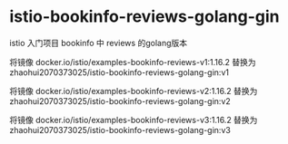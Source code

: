 # istio-bookinfo-reviews-golang-gin
istio 入门项目 bookinfo 中 reviews 的golang版本

将镜像
docker.io/istio/examples-bookinfo-reviews-v1:1.16.2
替换为
zhaohui2070373025/istio-bookinfo-reviews-golang-gin:v1

将镜像
docker.io/istio/examples-bookinfo-reviews-v2:1.16.2
替换为
zhaohui2070373025/istio-bookinfo-reviews-golang-gin:v2

将镜像
docker.io/istio/examples-bookinfo-reviews-v3:1.16.2
替换为
zhaohui2070373025/istio-bookinfo-reviews-golang-gin:v3
